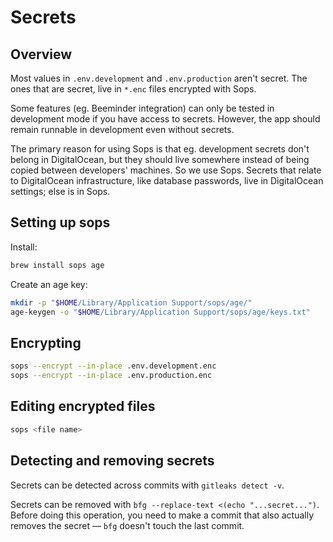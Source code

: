 # Secrets

## Overview

Most values in `.env.development` and `.env.production` aren't secret. The ones that are secret, live in `*.enc` files encrypted with Sops.

Some features (eg. Beeminder integration) can only be tested in development mode if you have access to secrets. However, the app should remain runnable in development even without secrets.

The primary reason for using Sops is that eg. development secrets don't belong in DigitalOcean, but they should live somewhere instead of being copied between developers' machines. So we use Sops. Secrets that relate to DigitalOcean infrastructure, like database passwords, live in DigitalOcean settings; else is in Sops.

## Setting up sops

Install:

```bash
brew install sops age
```

Create an age key:

```bash
mkdir -p "$HOME/Library/Application Support/sops/age/"
age-keygen -o "$HOME/Library/Application Support/sops/age/keys.txt"
```

## Encrypting

```bash
sops --encrypt --in-place .env.development.enc
sops --encrypt --in-place .env.production.enc
```

## Editing encrypted files

```bash
sops <file name>
```

## Detecting and removing secrets

Secrets can be detected across commits with `gitleaks detect -v`.

Secrets can be removed with `bfg --replace-text <(echo "...secret...")`. Before doing this operation, you need to make a commit that also actually removes the secret — `bfg` doesn't touch the last commit.
